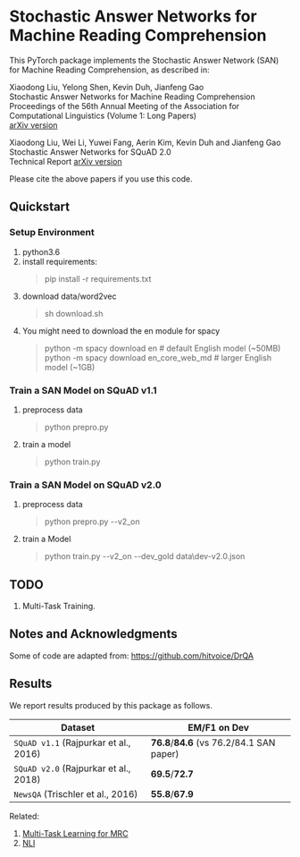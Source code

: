 # Stochastic Answer Networks for Machine Reading Comprehension

This PyTorch package implements the Stochastic Answer Network (SAN) for Machine Reading Comprehension, as described in:

Xiaodong Liu, Yelong Shen, Kevin Duh, Jianfeng Gao<br/>
Stochastic Answer Networks for Machine Reading Comprehension<br/>
Proceedings of the 56th Annual Meeting of the Association for Computational Linguistics (Volume 1: Long Papers)<br/>
[arXiv version](https://arxiv.org/abs/1712.03556)


Xiaodong Liu, Wei Li, Yuwei Fang, Aerin Kim, Kevin Duh and Jianfeng Gao<br/>
Stochastic Answer Networks for SQuAD 2.0 <br/>
Technical Report
[arXiv version](https://arxiv.org/abs/1809.09194)


Please cite the above papers if you use this code. 

## Quickstart 

### Setup Environment
1. python3.6
2. install requirements:
   > pip install -r requirements.txt
3. download data/word2vec 
   > sh download.sh
4. You might need to download the en module for spacy
   > python -m spacy download en              # default English model (~50MB) <br/>
   > python -m spacy download en_core_web_md  # larger English model (~1GB)

### Train a SAN Model on SQuAD v1.1
1. preprocess data
   > python prepro.py
2. train a model
   > python train.py

### Train a SAN Model on SQuAD v2.0
1. preprocess data
   > python prepro.py --v2_on
2. train a Model
   > python train.py --v2_on --dev_gold data\dev-v2.0.json

## TODO
1. Multi-Task Training.

## Notes and Acknowledgments
Some of code are adapted from: https://github.com/hitvoice/DrQA

## Results
We report results produced by this package as follows.

| Dataset | EM/F1 on Dev |
| ------- | ------- |
| `SQuAD v1.1` (Rajpurkar et al., 2016) | **76.8**/**84.6** (vs 76.2/84.1 SAN paper) |
| `SQuAD v2.0`  (Rajpurkar et al., 2018)| **69.5**/**72.7** |
| `NewsQA` (Trischler et al., 2016)| **55.8**/**67.9**|

Related:
1. <a href="https://arxiv.org/abs/1809.06963">Multi-Task Learning for MRC</a>
2. <a href="https://arxiv.org/abs/1804.07888">NLI</a>



